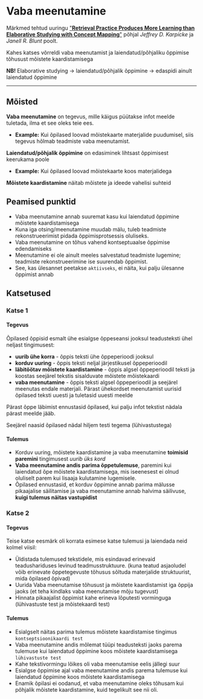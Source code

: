 # Vaba meenutamine

Märkmed tehtud uuringu ["**Retrieval Practice Produces More
Learning than Elaborative Studying
with Concept Mapping**"](https://ctl.yale.edu/sites/default/files/files/KarpickeBlunt2011.pdf) põhjal *Jeffrey D. Karpicke* ja *Janell R. Blunt* poolt.

Kahes katses võrreldi vaba meenutamist ja laiendatud/põhjaliku õppimise tõhusust mõistete kaardistamisega

**NB!** Elaborative studying -> laiendatud/põhjalik õppimine -> edaspidi ainult laiendatud õppimine

---

## Mõisted

**Vaba meenutamine** on tegevus, mille käigus püütakse infot meelde tuletada, ilma et see oleks teie ees.
- **Example:** Kui õpilased loovad mõistekaarte materjalide puudumisel, siis tegevus hõlmab teadmiste vaba meenutamist.

**Laiendatud/põhjalik õppimine** on edasiminek lihtsast õppimisest keerukama poole
- **Example:** Kui õpilased loovad mõistekaarte koos materjalidega

**Mõistete kaardistamine** näitab mõistete ja ideede vahelisi suhteid

## Peamised punktid
- Vaba meenutamine annab suuremat kasu kui laiendatud õppimine mõistete kaardistamisega
- Kuna iga otsing/meenutamine muudab mälu, tuleb teadmiste rekonstrueerimist pidada õppimisprotsessis oluliseks.
- Vaba meenutamine on tõhus vahend kontseptuaalse õppimise edendamiseks
- Meenutamine ei ole ainult meeles salvestatud teadmiste lugemine; teadmiste rekonstrueerimine ise suurendab õppimist.
- See, kas ülesannet peetakse `aktiivseks`, ei näita, kui palju ülesanne õppimist annab

## Katsetused

### Katse 1

#### Tegevus

Õpilased õppisid esmalt ühe esialgse õppeseansi jooksul teadusteksti ühel neljast tingimusest:
- **uurib ühe korra** - õppis teksti ühe õppeperioodi jooksul
- **korduv uuring** - õppis teksti neljal järjestikusel õppeperioodil
- **läbitöötav mõistete kaardistamine** - õppis algsel õppeperioodil teksti ja koostas seejärel tekstis sisalduvate mõistete mõistekaardi
- **vaba meenutamine** - õppis teksti algsel õppeperioodil ja seejärel meenutas endale materjali. Pärast ühekordset meenutamist uurisid õpilased teksti uuesti ja tuletasid uuesti meelde

Pärast õppe läbimist ennustasid õpilased, kui palju infot tekstist nädala pärast meelde jääb.

Seejärel naasid õpilased nädal hiljem testi tegema (lühivastustega)

#### Tulemus
- Korduv uuring, mõistete kaardistamine ja vaba meenutamine **toimisid paremini** tingimusest *uurib üks kord*
- **Vaba meenutamine andis parima õppetulemuse**, paremini kui laiendatud õpe mõistete kaardistamisega, mis iseenesest ei olnud oluliselt parem kui lisaaja kulutamine lugemisele.
- Õpilased ennustasid, et korduv õppimine annab parima mälusse pikaajalise säilitamise ja vaba meenutamine annab halvima säilivuse, **kuigi tulemus näitas vastupidist**

### Katse 2

#### Tegevus

Teise katse eesmärk oli korrata esimese katse tulemusi ja laiendada neid kolmel viisil:
- Üldistada tulemused tekstidele, mis esindavad erinevaid teadushariduses levinud teadmusstruktuure. (kuna teatud asjaoludel võib erinevate õppetegevuste tõhusus sõltuda
materjalide struktuurist, mida õpilased õpivad)
- Uurida Vaba meenutamise tõhusust ja mõistete kaardistamist iga õppija jaoks (et teha kindlaks vaba meenutamise mõju tugevust)
- Hinnata pikaajalist õppimist kahe erineva lõputesti vorminguga (lühivastuste test ja mõistekaardi test)

#### Tulemus
- Esialgselt näitas parima tulemus mõistete kaardistamise tingimus `kontseptsioonikaardi test`
- Vaba meenutamine andis mõlemat tüüpi teadusteksti jaoks parema tulemuse kui laiendatud õppimine koos mõistete kaardistamisega `lühivastuste test`
- Kahe tekstivormingu lõikes oli vaba meenutamise eelis jällegi suur
- Esialgse õppimise ajal vaba meenutamine andis parema tulemuse kui laiendatud õppimine koos mõistete kaardistamisega
- Enamik õpilasi ei oodanud, et vaba meenutamine oleks tõhusam kui põhjalik mõistete kaardistamine, kuid tegelikult see nii oli.